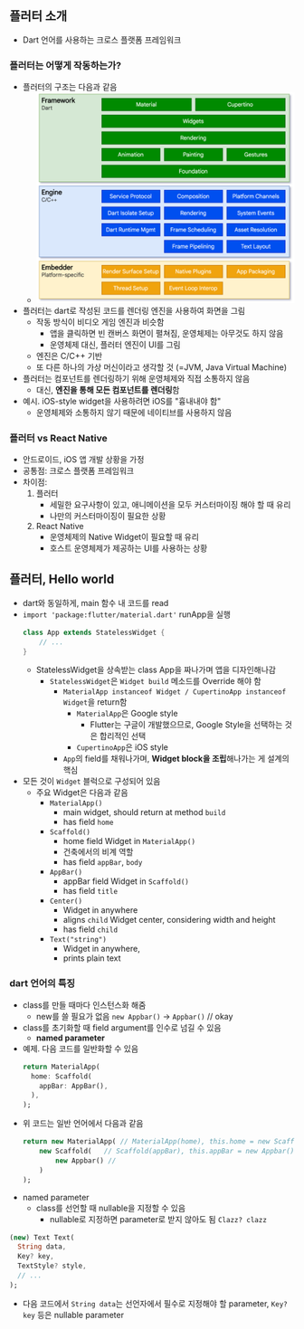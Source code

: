 ## 플러터 소개
- Dart 언어를 사용하는 크로스 플랫폼 프레임워크

### 플러터는 어떻게 작동하는가? 
- 플러터의 구조는 다음과 같음
    - ![Alt text](images/image.png)
- 플러터는 dart로 작성된 코드를 렌더링 엔진을 사용하여 화면을 그림
    - 작동 방식이 비디오 게임 엔진과 비슷함
        - 앱을 클릭하면 빈 캔버스 화면이 펼쳐짐, 운영체제는 아무것도 하지 않음
        - 운영체제 대신, 플러터 엔진이 UI를 그림
    - 엔진은 C/C++ 기반
    - 또 다른 하나의 가상 머신이라고 생각할 것 (=JVM, Java Virtual Machine)
- 플러터는 컴포넌트를 렌더링하기 위해 운영체제와 직접 소통하지 않음
    - 대신, **엔진을 통해 모든 컴포넌트를 렌더링**함 
- 예시. iOS-style widget을 사용하려면 iOS를 "흉내내야 함"
    - 운영체제와 소통하지 않기 때문에 네이티브를 사용하지 않음

### 플러터 vs React Native
- 안드로이드, iOS 앱 개발 상황을 가정
- 공통점: 크로스 플랫폼 프레임워크 
- 차이점: 
    1. 플러터
        - 세밀한 요구사항이 있고, 애니메이션을 모두 커스터마이징 해야 할 때 유리
        - 나만의 커스터마이징이 필요한 상황
    2. React Native
        - 운영체제의 Native Widget이 필요할 때 유리
        - 호스트 운영체제가 제공하는 UI를 사용하는 상황

## 플러터, Hello world
- dart와 동일하게, main 함수 내 코드를 read
- `import 'package:flutter/material.dart'` runApp을 실행
    ```dart
    class App extends StatelessWidget {
        // ...
    }
    ``` 
    - StatelessWidget을 상속받는 class App을 짜나가며 앱을 디자인해나감
        - `StatelessWidget`은 `Widget build` 메소드를 Override 해야 함
            - `MaterialApp instanceof Widget / CupertinoApp instanceof Widget`을 return함
                - `MaterialApp`은 Google style
                    - Flutter는 구글이 개발했으므로, Google Style을 선택하는 것은 합리적인 선택
                - `CupertinoApp`은 iOS style
            - `App`의 field를 채워나가며, **Widget block을 조립**해나가는 게 설계의 핵심
- 모든 것이 `Widget` 블럭으로 구성되어 있음
    - 주요 Widget은 다음과 같음
        - `MaterialApp()`
            - main widget, should return at method `build`
            - has field `home`
        - `Scaffold()`
            - home field Widget in `MaterialApp()`
            - 건축에서의 비계 역할
            - has field `appBar`, `body`
        - `AppBar()`  
            - appBar field Widget in `Scaffold()`
            - has field `title`
        - `Center()`
            - Widget in anywhere
            - aligns `child` Widget center, considering width and height
            - has field `child`
        - `Text("string")`
            - Widget in anywhere, 
            - prints plain text

### dart 언어의 특징 
- class를 만들 때마다 인스턴스화 해줌
    - new를 쓸 필요가 없음 `new Appbar()` -> `Appbar()` // okay
- class를 초기화할 때 field argument를 인수로 넘길 수 있음
    - **named parameter**
- 예제. 다음 코드를 일반화할 수 있음
    ```dart
    return MaterialApp(
      home: Scaffold(
        appBar: AppBar(),
      ),
    );
    ```
- 위 코드는 일반 언어에서 다음과 같음
    ```dart
    return new MaterialApp( // MaterialApp(home), this.home = new Scaffold();
        new Scaffold(   // Scaffold(appBar), this.appBar = new Appbar();
            new Appbar() // 
        )
    );
    ```
- named parameter
    - class를 선언할 때 nullable을 지정할 수 있음
        - nullable로 지정하면 parameter로 받지 않아도 됨
            `Clazz? clazz`
```dart
(new) Text Text(
  String data,
  Key? key,
  TextStyle? style,
  // ...
);
```
- 다음 코드에서 `String data`는 선언자에서 필수로 지정해야 할 parameter, `Key? key` 등은 nullable parameter
